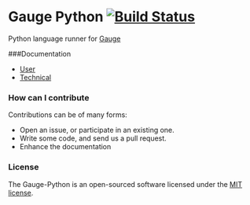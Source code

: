 # Gauge Python   [![Build Status](https://snap-ci.com/kashishm/gauge-python/branch/master/build_image)](https://snap-ci.com/kashishm/gauge-python/branch/pyhton2)
Python language runner for [Gauge](https://github.com/getgauge/gauge)

###Documentation

* [User](https://github.com/kashishm/gauge-python/wiki/User-Documentation)
* [Technical](https://github.com/kashishm/gauge-python/wiki/Technical-Documentation)

### How can I contribute

Contributions can be of many forms:

- Open an issue, or participate in an existing one.
- Write some code, and send us a pull request.
- Enhance the documentation

### License

The Gauge-Python is an open-sourced software licensed under the [MIT license](http://opensource.org/licenses/MIT).
